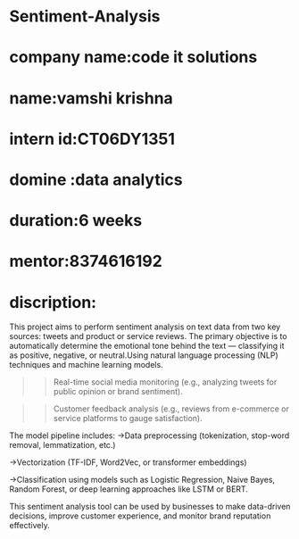 # Sentiment-Analysis

# company name:code it solutions
# name:vamshi krishna 
# intern id:CT06DY1351
# domine :data analytics
# duration:6 weeks 
# mentor:8374616192

# discription:
This project aims to perform sentiment analysis on text data from two key sources: tweets and product or service reviews. The primary objective is to automatically determine the emotional tone behind the text — classifying it as positive, negative, or neutral.Using natural language processing (NLP) techniques and machine learning models.


>>Real-time social media monitoring (e.g., analyzing tweets for public opinion or brand sentiment).

>>Customer feedback analysis (e.g., reviews from e-commerce or service platforms to gauge satisfaction).

The model pipeline includes:
->Data preprocessing (tokenization, stop-word removal, lemmatization, etc.)

->Vectorization (TF-IDF, Word2Vec, or transformer embeddings)

->Classification using models such as Logistic Regression, Naive Bayes, Random Forest, or deep learning approaches like LSTM or BERT.

This sentiment analysis tool can be used by businesses to make data-driven decisions, improve customer experience, and monitor brand reputation effectively.

